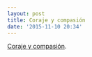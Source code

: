 ```yaml
---
layout: post
title: Coraje y compasión
date: '2015-11-10 20:34'
---
```


[Coraje y compasión](https://corajeycompasion.com/).
